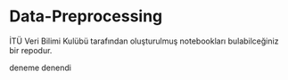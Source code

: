 # Data-Preprocessing
İTÜ Veri Bilimi Kulübü tarafından oluşturulmuş notebookları bulabilceğiniz bir repodur.


deneme denendi